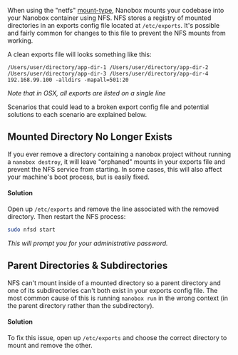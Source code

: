 When using the "netfs" [mount-type](/local-config/nanobox-config-yml/#mount-type), Nanobox mounts your codebase into your Nanobox container using NFS. NFS stores a registry of mounted directories in an exports config file located at `/etc/exports`. It's possible and fairly common for changes to this file to prevent the NFS mounts from working.

A clean exports file will looks something like this:

```
/Users/user/directory/app-dir-1 /Users/user/directory/app-dir-2 /Users/user/directory/app-dir-3 /Users/user/directory/app-dir-4 192.168.99.100 -alldirs -mapall=501:20
```

*Note that in OSX, all exports are listed on a single line*

Scenarios that could lead to a broken export config file and potential solutions to each scenario are explained below.

## Mounted Directory No Longer Exists
If you ever remove a directory containing a nanobox project without running a `nanobox destroy`, it will leave "orphaned" mounts in your exports file and prevent the NFS service from starting. In some cases, this will also affect your machine's boot process, but is easily fixed.

#### Solution
Open up `/etc/exports` and remove the line associated with the removed directory. Then restart the NFS process:

```bash
sudo nfsd start
```

*This will prompt you for your administrative password.*

## Parent Directories & Subdirectories
NFS can't mount inside of a mounted directory so a parent directory and one of its subdirectories can't both exist in your exports config file. The most common cause of this is running `nanobox run` in the wrong context (in the parent directory rather than the subdirectory).

#### Solution
To fix this issue, open up `/etc/exports` and choose the correct directory to mount and remove the other.
